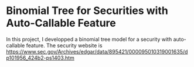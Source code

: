 # Binomial Tree for Securities with Auto-Callable Feature
In this project, I developped a binomial tree model for a security with auto-callable feature. The security website is https://www.sec.gov/Archives/edgar/data/895421/000095010319001635/dp101956_424b2-ps1403.htm
